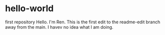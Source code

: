 # hello-world
first repository
Hello. I'm Ren. This is the first edit to the readme-edit branch away from the main. I havev no idea what I am doing.
